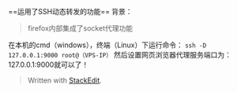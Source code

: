 ==运用了SSH动态转发的功能==
背景：
>firefox内部集成了socket代理功能

在本机的cmd（windows），终端（Linux）下运行命令：
`ssh -D 127.0.0.1:9000 root@（VPS-IP）`
然后设置网页浏览器代理服务端口为：127.0.0.1:9000就可以了！



> Written with [StackEdit](https://stackedit.io/).
<!--stackedit_data:
eyJoaXN0b3J5IjpbNTM0MDk3NTMyXX0=
-->